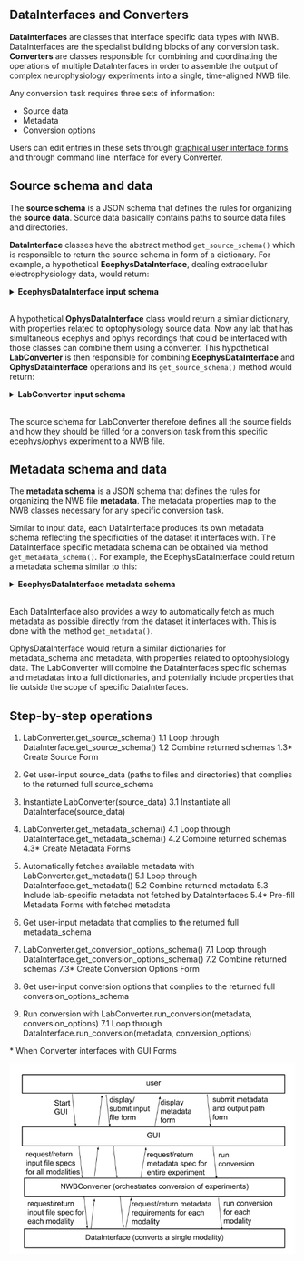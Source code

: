 ## DataInterfaces and Converters

**DataInterfaces** are classes that interface specific data types with NWB. DataInterfaces are the specialist building blocks of any conversion task. <br>
**Converters** are classes responsible for combining and coordinating the operations of multiple DataInterfaces in order to assemble the output of complex neurophysiology experiments into a single, time-aligned NWB file.

Any conversion task requires three sets of information:
- Source data
- Metadata
- Conversion options

Users can edit entries in these sets through [graphical user interface forms](https://github.com/catalystneuro/nwb-web-gui) and through command line interface for every Converter.


## Source schema and data

The **source schema** is a JSON schema that defines the rules for organizing the **source data**. Source data basically contains paths to source data files and directories.

**DataInterface** classes have the abstract method `get_source_schema()` which is responsible to return the source schema in form of a dictionary. For example, a hypothetical **EcephysDataInterface**, dealing extracellular electrophysiology data, would return:


<details>
<summary>
  <strong>EcephysDataInterface input schema</strong>
</summary>

```json
{
  "$schema": "http://json-schema.org/draft-07/schema#",
  "$id": "source.schema.json",
  "title": "Source data",
  "description": "Schema for the source data",
  "version": "0.1.0",
  "type": "object",
  "additionalProperties": false,
  "required": [
    "path_file_raw_ecephys",
    "path_dir_processed_ecephys"
  ],
  "properties": {
      "path_file_raw_ecephys": {
        "type": "string",
        "format": "file",
        "description": "path to raw ecephys data file"
      },
      "path_dir_processed_ecephys": {
        "type": "string",
        "format": "directory",
        "description": "path to directory containing processed ecephys data files"
      }
    }
  }
}
```
</details>
<br>

A hypothetical **OphysDataInterface** class would return a similar dictionary, with properties related to optophysiology source data. Now any lab that has simultaneous ecephys and ophys recordings that could be interfaced with those classes can combine them using a converter. This hypothetical **LabConverter** is then responsible for combining **EcephysDataInterface** and **OphysDataInterface** operations and its `get_source_schema()` method would return:

<details>
<summary>
  <strong>LabConverter input schema</strong>
</summary>

```json
{
  "$schema": "http://json-schema.org/draft-07/schema#",
  "$id": "source.schema.json",
  "title": "Source data",
  "description": "Schema for the source data",
  "version": "0.1.0",
  "type": "object",
  "additionalProperties": false,
  "required": [
    "path_file_raw_ecephys",
    "path_dir_processed_ecephys",
    "path_file_raw_ophys",
    "path_dir_processed_ophys"
  ],
  "properties": {
      "path_file_raw_ecephys": {
        "type": "string",
        "format": "file",
        "description": "path to raw ecephys data file"
      },
      "path_dir_processed_ecephys": {
        "type": "string",
        "format": "directory",
        "description": "path to directory containing processed ecephys data files"
      },
      "path_file_raw_ophys": {
        "type": "string",
        "format": "file",
        "description": "path to raw ophys data file"
      },
      "path_dir_processed_ophys": {
        "type": "string",
        "format": "file",
        "description": "path to file containing processed ophys data files"
      }
    }
  }
}
```

</details>
<br>

The source schema for LabConverter therefore defines all the source fields and how they should be filled for a conversion task from this specific ecephys/ophys experiment to a NWB file.


## Metadata schema and data

The **metadata schema** is a JSON schema that defines the rules for organizing the NWB file **metadata**. The metadata properties map to the NWB classes necessary for any specific conversion task.

Similar to input data, each DataInterface produces its own metadata schema reflecting the specificities of the dataset it interfaces with. The DataInterface specific metadata schema can be obtained via method `get_metadata_schema()`. For example, the EcephysDataInterface could return a metadata schema similar to this:

<details>
<summary>
  <strong>EcephysDataInterface metadata schema</strong>
</summary>

```json
{
  "$schema": "http://json-schema.org/draft-07/schema#",
  "$id": "metafile.schema.json",
  "title": "Metadata",
  "description": "Schema for the metadata",
  "version": "0.1.0",
  "type": "object",
  "required": ["NWBFile"],
  "additionalProperties": false,
  "properties": {
    "NWBFile": {
      "type": "object",
      "additionalProperties": false,
      "tag": "pynwb.file.NWBFile",
      "required": ["session_description", "identifier", "session_start_time"],
      "properties": {
        "session_description": {
          "type": "string",
          "format": "long",
          "description": "a description of the session where this data was generated"
        },
        "identifier": {
          "type": "string",
          "description": "a unique text identifier for the file"
        },
        "session_start_time": {
          "type": "string",
          "description": "the start date and time of the recording session",
          "format": "date-time"
        }
      }
    },
    "Ecephys": {
      "type": "object",
      "title": "Ecephys",
      "required": [],
      "properties": {
        "Device": {"$ref": "#/definitions/Device"},
        "ElectricalSeries_raw": {"$ref": "#/definitions/ElectricalSeries"},
        "ElectricalSeries_processed": {"$ref": "#/definitions/ElectricalSeries"},
        "ElectrodeGroup": {"$ref": "#/definitions/ElectrodeGroup"}
      }
    }
  }
}
```

</details>
<br>

Each DataInterface also provides a way to automatically fetch as much metadata as possible directly from the dataset it interfaces with. This is done with the method `get_metadata()`.

OphysDataInterface would return a similar dictionaries for metadata_schema and metadata, with properties related to optophysiology data. The LabConverter will combine the DataInterfaces specific schemas and metadatas into a full dictionaries, and potentially include properties that lie outside the scope of specific DataInterfaces.


## Step-by-step operations

1. LabConverter.get_source_schema()
    1.1 Loop through DataInterface.get_source_schema()
    1.2 Combine returned schemas
    1.3* Create Source Form

2. Get user-input source_data (paths to files and directories) that complies to the returned full source_schema

3. Instantiate LabConverter(source_data)
    3.1 Instantiate all DataInterface(source_data)

4. LabConverter.get_metadata_schema()
    4.1 Loop through DataInterface.get_metadata_schema()
    4.2 Combine returned schemas
    4.3* Create Metadata Forms

5. Automatically fetches available metadata with LabConverter.get_metadata()
    5.1 Loop through DataInterface.get_metadata()
    5.2 Combine returned metadata
    5.3 Include lab-specific metadata not fetched by DataInterfaces
    5.4* Pre-fill Metadata Forms with fetched metadata

6. Get user-input metadata that complies to the returned full metadata_schema

7. LabConverter.get_conversion_options_schema()
    7.1 Loop through DataInterface.get_conversion_options_schema()
    7.2 Combine returned schemas
    7.3* Create Conversion Options Form

8. Get user-input conversion options that complies to the returned full conversion_options_schema

9. Run conversion with LabConverter.run_conversion(metadata, conversion_options)
    7.1 Loop through DataInterface.run_conversion(metadata, conversion_options)

\* When Converter interfaces with GUI Forms

![](../docs/img/converter-gui-operations.png)
